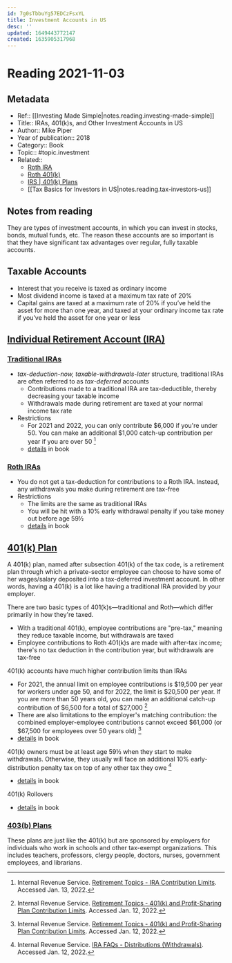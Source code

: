 ```yaml
---
id: 7g0sTbbuYg57EDCzFsxYL
title: Investment Accounts in US
desc: ''
updated: 1649443772147
created: 1635905317968
---
```

# Reading 2021-11-03

## Metadata

- Ref:: [[Investing Made Simple|notes.reading.investing-made-simple]]
- Title:: IRAs, 401(k)s, and Other Investment Accounts in US
- Author:: Mike Piper
- Year of publication:: 2018
- Category:: Book
- Topic:: #topic.investment
- Related:: 
    - [Roth IRA](https://www.investopedia.com/terms/r/rothira.asp)
    - [Roth 401(k)](https://www.investopedia.com/terms/r/roth401k.asp)
    - [IRS | 401(k) Plans](https://www.irs.gov/retirement-plans/401k-plans)
    - [[Tax Basics for Investors in US|notes.reading.tax-investors-us]]

## Notes from reading

They are types of investment accounts, in which you can invest in stocks, bonds, mutual funds, etc. The reason these accounts are so important is that they have significant tax advantages over regular, fully taxable accounts.

## Taxable Accounts
- Interest that you receive is taxed as ordinary income
- Most dividend income is taxed at a maximum tax rate of 20%
- Capital gains are taxed at a maximum rate of 20% if you’ve held the asset for more than one year, and taxed at your ordinary income tax rate if you’ve held the asset for one year or less

## [Individual Retirement Account (IRA)](https://www.investopedia.com/terms/i/ira.asp)

### [Traditional IRAs](https://www.irs.gov/retirement-plans/traditional-iras)

- *tax-deduction-now, taxable-withdrawals-later* structure, traditional IRAs are often referred to as *tax-deferred* accounts
    - Contributions made to a traditional IRA are tax-deductible, thereby decreasing your taxable income
    - Withdrawals made during retirement are taxed at your normal income tax rate
- Restrictions
    - For 2021 and 2022, you can only contribute $6,000 if you're under 50. You can make an additional $1,000 catch-up contribution per year if you are over 50 [^3]
    - [details](https://hyp.is/_B1iYjxHEeyGZWOsvDYGdg/docdrop.org/epub/Investing-Made-Simple_-Index-Fu---Mike-Piper-l6y6s.epub/?loc=text/part0011.html) in book

### [Roth IRAs]((https://www.irs.gov/retirement-plans/roth-iras))

- You do not get a tax-deduction for contributions to a Roth IRA. Instead, any withdrawals you make during retirement are tax-free
- Restrictions
    - The limits are the same as traditional IRAs
    - You will be hit with a 10% early withdrawal penalty if you take money out before age 59½
    - [details](https://hyp.is/ObflwDxIEeyPOkt_8X1wvw/docdrop.org/epub/Investing-Made-Simple_-Index-Fu---Mike-Piper-l6y6s.epub/?loc=text/part0011.html) in book

## [401(k) Plan](https://www.investopedia.com/terms/1/401kplan.asp)

A 401(k) plan, named after subsection 401(k) of the tax code, is a retirement plan through which a private-sector employee can choose to have some of her wages/salary deposited into a tax-deferred investment account. In other words, having a 401(k) is a lot like having a traditional IRA provided by your employer.

There are two basic types of 401(k)s—traditional and Roth—which differ primarily in how they're taxed.
- With a traditional 401(k), employee contributions are "pre-tax," meaning they reduce taxable income, but withdrawals are taxed
- Employee contributions to Roth 401(k)s are made with after-tax income; there's no tax deduction in the contribution year, but withdrawals are tax-free

401(k) accounts have much higher contribution limits than IRAs
- For 2021, the annual limit on employee contributions is $19,500 per year for workers under age 50, and for 2022, the limit is $20,500 per year. If you are more than 50 years old, you can make an additional catch-up contribution of $6,500 for a total of $27,000 [^1]
- There are also limitations to the employer's matching contribution: the combined employer-employee contributions cannot exceed $61,000 (or $67,500 for employees over 50 years old) [^1]
- [details](https://hyp.is/hfMZADxIEeyLv7uD2ahwzQ/docdrop.org/epub/Investing-Made-Simple_-Index-Fu---Mike-Piper-l6y6s.epub/?loc=text/part0011.html) in book

401(k) owners must be at least age 59½ when they start to make withdrawals. Otherwise, they usually will face an additional 10% early-distribution penalty tax on top of any other tax they owe [^2]
- [details](https://hyp.is/sv9KVDxIEeyzRltAHK4GDg/docdrop.org/epub/Investing-Made-Simple_-Index-Fu---Mike-Piper-l6y6s.epub/?loc=text/part0011.html) in book

401(k) Rollovers
- [details](https://hyp.is/com6hjt2Eeyp7S-0aIOjpA/docdrop.org/epub/Investing-Made-Simple_-Index-Fu---Mike-Piper-l6y6s.epub/?loc=text/part0011.html) in book

### [403(b) Plans](https://www.investopedia.com/terms/1/403bplan.asp)

These plans are just like the 401(k) but are sponsored by employers for individuals who work in schools and other tax-exempt organizations. This includes teachers, professors, clergy people, doctors, nurses, government employees, and librarians.


[^1]: Internal Revenue Service. [Retirement Topics - 401(k) and Profit-Sharing Plan Contribution Limits](https://www.irs.gov/retirement-plans/plan-participant-employee/retirement-topics-401k-and-profit-sharing-plan-contribution-limits). Accessed Jan. 12, 2022.

[^2]: Internal Revenue Service. [IRA FAQs - Distributions (Withdrawals)](https://www.irs.gov/retirement-plans/retirement-plans-faqs-regarding-iras-distributions-withdrawals). Accessed Jan. 12, 2022.

[^3]: Internal Revenue Service. [Retirement Topics - IRA Contribution Limits](https://www.irs.gov/retirement-plans/plan-participant-employee/retirement-topics-ira-contribution-limits). Accessed Jan. 13, 2022.